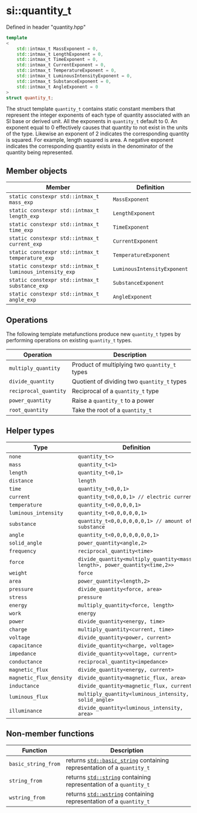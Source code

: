 # si::quantity_t
Defined in header "quantity.hpp"
```c++
template
<
    std::intmax_t MassExponent = 0,
    std::intmax_t LengthExponent = 0,
    std::intmax_t TimeExponent = 0,
    std::intmax_t CurrentExponent = 0,
    std::intmax_t TemperatureExponent = 0,
    std::intmax_t LuminousIntensityExponent = 0,
    std::intmax_t SubstanceExponent = 0,
    std::intmax_t AngleExponent = 0
>
struct quantity_t;
```
The struct template `quantity_t` contains static constant members that represent the integer exponents of each type of quantity associated with an SI base or derived unit. All the exponents in `quantity_t` default to 0. An exponent equal to 0 effectively causes that quantity to not exist in the units of the type. Likewise an exponent of 2 indicates the corresponding quantity is squared. For example, length squared is area. A negative exponent indicates the corresponding quantity exists in the denominator of the quantity being represented.
## Member objects
Member | Definition
----------------------------------------|-----------------------------------------------------
`static constexpr std::intmax_t mass_exp` | `MassExponent`
`static constexpr std::intmax_t length_exp` | `LengthExponent`
`static constexpr std::intmax_t time_exp` | `TimeExponent`
`static constexpr std::intmax_t current_exp` | `CurrentExponent`
`static constexpr std::intmax_t temperature_exp` | `TemperatureExponent`
`static constexpr std::intmax_t luminous_intensity_exp` | `LuminousIntensityExponent`
`static constexpr std::intmax_t substance_exp` | `SubstanceExponent`
`static constexpr std::intmax_t angle_exp` | `AngleExponent`

## Operations
The following template metafunctions produce new `quantity_t` types by performing operations on existing `quantity_t` types.

Operation | Description
----------|------------
`multiply_quantity` |  Product of multiplying two `quantity_t` types
`divide_quantity` |  Quotient of dividing two `quantity_t` types
`reciprocal_quantity` |  Reciprocal of a `quantity_t` type
`power_quantity` |  Raise a `quantity_t` to a power
`root_quantity` |  Take the root of a `quantity_t`

## Helper types
Type | Definition
-----|-----------
`none` | `quantity_t<>`
`mass` | `quantity_t<1>`
`length` | `quantity_t<0,1>`
`distance` | `length`
`time` | `quantity_t<0,0,1>`
`current` | `quantity_t<0,0,0,1> // electric current`
`temperature` | `quantity_t<0,0,0,0,1>`
`luminous_intensity` | `quantity_t<0,0,0,0,0,1>`
`substance` | `quantity_t<0,0,0,0,0,0,1> // amount of substance`
`angle` | `quantity_t<0,0,0,0,0,0,0,1>`
`solid_angle` | `power_quantity<angle,2>`
`frequency` | `reciprocal_quantity<time>`
`force` | `divide_quantity<multiply_quantity<mass, length>, power_quantity<time,2>>`
`weight` | `force`
`area` | `power_quantity<length,2>`
`pressure` | `divide_quantity<force, area>`
`stress` | `pressure`
`energy` | `multiply_quantity<force, length>`
`work` | `energy`
`power` | `divide_quantity<energy, time>`
`charge` | `multiply_quantity<current, time>`
`voltage` | `divide_quantity<power, current>`
`capacitance` | `divide_quantity<charge, voltage>`
`impedance` | `divide_quantity<voltage, current>`
`conductance` | `reciprocal_quantity<impedance>`
`magnetic_flux` | `divide_quantity<energy, current>`
`magnetic_flux_density` | `divide_quantity<magnetic_flux, area>`
`inductance` | `divide_quantity<magnetic_flux, current>`
`luminous_flux` | `multiply_quantity<luminous_intensity, solid_angle>`
`illuminance` | `divide_quantity<luminous_intensity, area>`

## Non-member functions
Function | Description
---------|------------
`basic_string_from` | returns [`std::basic_string`](http://en.cppreference.com/w/cpp/string/basic_string) containing representation of a `quantity_t`
`string_from` | returns [`std::string`](http://en.cppreference.com/w/cpp/string/basic_string) containing representation of a `quantity_t`
`wstring_from` | returns [`std::wstring`](http://en.cppreference.com/w/cpp/string/basic_string) containing representation of a `quantity_t`
